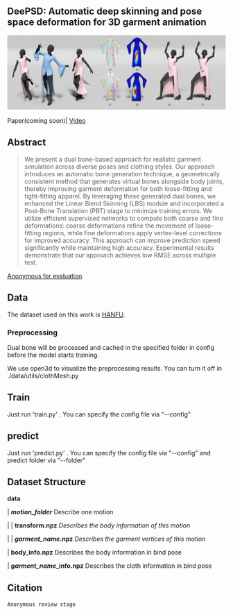 ## DeePSD: Automatic deep skinning and pose space deformation for 3D garment animation

<img src="https://github.com/DualBones25Sig/DualBones/blob/main/fig/teaser.jpeg">

Paper(coming soon)|  <a href="https://www.youtube.com/watch?v=_VQNB7yoywQ">Video</a>

## Abstract
>We present a dual bone-based approach for realistic garment simulation across diverse poses and clothing styles. Our approach introduces an automatic bone generation technique, a geometrically consistent method that generates virtual bones alongside body joints, thereby improving garment deformation for both loose-fitting and tight-fitting apparel. By leveraging these generated dual bones, we enhanced the Linear Blend Skinning (LBS) module and incorporated a Post-Bone Translation (PBT) stage to minimize training errors. We utilize efficient supervised networks to compute both coarse and fine deformations: coarse deformations refine the movement of loose-fitting regions, while fine deformations apply vertex-level corrections for improved accuracy. This approach can improve prediction speed significantly while maintaining high accuracy. Experimental results demonstrate that our approach achieves low RMSE across multiple test.

<a href="blank.com">Anonymous for evaluation</a>

## Data
The dataset used on this work is <a href="https://drive.google.com/file/d/1U-VnR4warO3qlD5Fcp81Thd50XLbEwp0/view?usp=sharing">HANFU</a>.

### Preprocessing
Dual bone will be processed and cached in the specified folder in config before the model starts training.

We use open3d to visualize the preprocessing results. You can turn it off in ./data/utils/clothMesh.py


## Train
Just run 'train.py' . You can specify the config file via "--config"

## predict
Just run 'predict.py' . You can specify the config file via "--config" and predict folder via "--folder"

## Dataset Structure

**data**

| ***motion_folder***   Describe one motion

| |  **transform.npz**   *Describes the body information of this motion*

| |  ***garment_name*.npz**   *Describes the garment vertices of this motion*

| **body_info.npz**    Describes the body information in bind pose

| ***garment_name*_info.npz**    Describes the cloth information in bind pose

## Citation
```
Anonymous review stage
```
